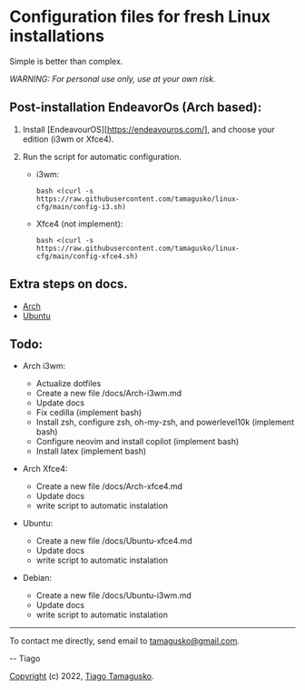 # Configuration files for fresh Linux installations

Simple is better than complex.

*WARNING: For personal use only, use at your own risk.*

## Post-installation EndeavorOs (Arch based):

1. Install [EndeavourOS][https://endeavouros.com/], and choose your edition (i3wm or Xfce4).

2. Run the script for automatic configuration.

    * i3wm:

          bash <(curl -s https://raw.githubusercontent.com/tamagusko/linux-cfg/main/config-i3.sh)

    * Xfce4 (not implement):

          bash <(curl -s https://raw.githubusercontent.com/tamagusko/linux-cfg/main/config-xfce4.sh)

## Extra steps on docs.

- [Arch](docs/ARCH.md)
- [Ubuntu](docs/UBUNTU.md)

## Todo:

- Arch i3wm:
    - Actualize dotfiles  
    - Create a new file /docs/Arch-i3wm.md
    - Update docs
    - Fix cedilla (implement bash)
    - Install zsh, configure zsh, oh-my-zsh, and powerlevel10k (implement bash)
    - Configure neovim and install copilot (implement bash)
    - Install latex (implement bash)
    
- Arch Xfce4:
    - Create a new file /docs/Arch-xfce4.md
    - Update docs
    - write script to automatic instalation
- Ubuntu: 
    - Create a new file /docs/Ubuntu-xfce4.md
    - Update docs
    - write script to automatic instalation
- Debian: 
    - Create a new file /docs/Ubuntu-i3wm.md
    - Update docs
    - write script to automatic instalation
---

To contact me directly, send email to [tamagusko@gmail.com](mailto:tamagusko@gmail.com).

-- Tiago

[Copyright](LICENSE) (c) 2022, [Tiago Tamagusko](https://github.com/tamagusko).
